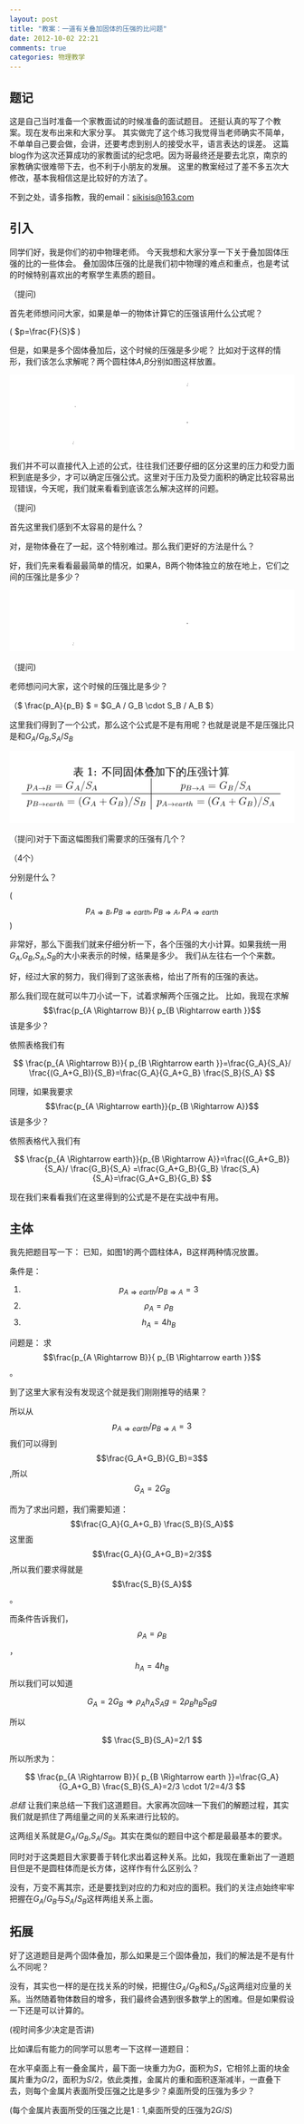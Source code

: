 ```yaml
---
layout: post
title: "教案：一道有关叠加固体的压强的比问题"
date: 2012-10-02 22:21
comments: true
categories: 物理教学
---
```


## 题记
这是自己当时准备一个家教面试的时候准备的面试题目。
还挺认真的写了个教案。现在发布出来和大家分享。
其实做完了这个练习我觉得当老师确实不简单，不单单自己要会做，会讲，还要考虑到别人的接受水平，语言表达的误差。
这篇blog作为这次还算成功的家教面试的纪念吧。因为哥最终还是要去北京，南京的家教确实很难带下去，也不利于小朋友的发展。
这里的教案经过了差不多五次大修改，基本我相信这是比较好的方法了。

不到之处，请多指教，我的email：sikisis@163.com
<!--more-->
## 引入
同学们好，我是你们的初中物理老师。
今天我想和大家分享一下关于叠加固体压强的比的一些体会。
叠加固体压强的比是我们初中物理的难点和重点，也是考试的时候特别喜欢出的考察学生素质的题目。

（提问)

首先老师想问问大家，如果是单一的物体计算它的压强该用什么公式呢？

( $p=\frac{F}{S}$ )

但是，如果是多个固体叠加后，这个时候的压强是多少呢？
比如对于这样的情形，我们该怎么求解呢？两个圆柱体$A$,$B$分别如图这样放置。


![tu1](/images/jiaoan/1.png)



我们并不可以直接代入上述的公式，往往我们还要仔细的区分这里的压力和受力面积到底是多少，才可以确定压强公式。这里对于压力及受力面积的确定比较容易出现错误，今天呢，我们就来看看到底该怎么解决这样的问题。

（提问)

首先这里我们感到不太容易的是什么？

对，是物体叠在了一起，这个特别难过。那么我们更好的方法是什么？

好，我们先来看看最最简单的情况，如果A，B两个物体独立的放在地上，它们之间的压强比是多少？


![tu1](/images/jiaoan/2.png)



（提问)

老师想问问大家，这个时候的压强比是多少？


（$ \frac{p_A}{p_B} $ = $G_A / G_B \cdot S_B / A_B $）

这里我们得到了一个公式，那么这个公式是不是有用呢？也就是说是不是压强比只是和$G_A / G_B$,$S_A / S_B$

![tu1](/images/jiaoan/3.png)


（提问)对于下面这幅图我们需要求的压强有几个？

（4个）


分别是什么？



(
$$ p_{A \Rightarrow  B} , p_{B \Rightarrow  earth} , p_{B \Rightarrow  A} , p_{A \Rightarrow  earth} $$
)

非常好，那么下面我们就来仔细分析一下，各个压强的大小计算。如果我统一用$G_A$,$G_B$,$S_A$,$S_B$的大小来表示的时候，结果是多少。
我们从左往右一个个来数。



好，经过大家的努力，我们得到了这张表格，给出了所有的压强的表达。

那么我们现在就可以牛刀小试一下，试着求解两个压强之比。
比如，我现在求解$$\frac{p_{A \Rightarrow   B}}{ p_{B \Rightarrow  earth }}$$该是多少？

依照表格我们有

$$
\frac{p_{A  \Rightarrow  B}}{ p_{B  \Rightarrow  earth }}=\frac{G_A}{S_A}/ \frac{(G_A+G_B)}{S_B}=\frac{G_A}{G_A+G_B} \frac{S_B}{S_A}
$$

同理，如果我要求$$\frac{p_{A  \Rightarrow   earth}}{p_{B \Rightarrow    A}}$$该是多少？

依照表格代入我们有

$$
\frac{p_{A \Rightarrow    earth}}{p_{B  \Rightarrow   A}}=\frac{(G_A+G_B)}{S_A}/ \frac{G_B}{S_A} =\frac{G_A+G_B}{G_B} \frac{S_A}{S_A}=\frac{G_A+G_B}{G_B}
$$

现在我们来看看我们在这里得到的公式是不是在实战中有用。

## 主体

我先把题目写一下：
已知，如图1的两个圆柱体A，B这样两种情况放置。

条件是：

1. $$p_{A \Rightarrow    earth}/p_{B \Rightarrow    A}=3$$
2. $$\rho_{A} = \rho_{B}$$
3. $$ h_A=4h_B $$


问题是：
求$$\frac{p_{A \Rightarrow   B}}{ p_{B \Rightarrow   earth }}$$。

到了这里大家有没有发现这个就是我们刚刚推导的结果？

所以从$$p_{A  \Rightarrow   earth}/p_{B \Rightarrow    A}=3$$我们可以得到$$\frac{G_A+G_B}{G_B}=3$$,所以$$G_A=2G_B$$

而为了求出问题，我们需要知道：
$$\frac{G_A}{G_A+G_B} \frac{S_B}{S_A}$$这里面$$\frac{G_A}{G_A+G_B}=2/3$$,所以我们要求得就是$$\frac{S_B}{S_A}$$。

而条件告诉我们，$$\rho_{A} = \rho_{B} $$， $$ h_A=4h_B$$
所以我们可以知道

$$
G_A=2G_B \Rightarrow   \rho_A h_A S_A g= 2 \rho_B h_B S_B g
$$

所以

$$
\frac{S_B}{S_A}=2/1
$$


所以所求为：


$$
\frac{p_{A \Rightarrow  B}}{ p_{B \Rightarrow earth }}=\frac{G_A}{G_A+G_B} \frac{S_B}{S_A}=2/3 \cdot 1/2=4/3
$$

$总结$
让我们来总结一下我们这道题目。大家再次回味一下我们的解题过程，其实我们就是抓住了两组量之间的关系来进行比较的。

这两组关系就是$G_A/G_B$,$S_A/S_B$。其实在类似的题目中这个都是最最基本的要求。

同时对于这类题目大家要善于转化求出着这种关系。比如，我现在重新出了一道题目但是不是圆柱体而是长方体，这样作有什么区别么？

没有，万变不离其宗，还是要找到对应的力和对应的面积。我们的关注点始终牢牢把握在$G_A/G_B$与$S_A/S_B$这样两组关系上面。

## 拓展

好了这道题目是两个固体叠加，那么如果是三个固体叠加，我们的解法是不是有什么不同呢？

没有，其实也一样的是在找关系的时候，把握住$G_A/G_B$和$S_A/S_B$这两组对应量的关系。当然随着物体数目的增多，我们最终会遇到很多数学上的困难。但是如果假设一下还是可以计算的。


(视时间多少决定是否讲)

比如课后有能力的同学可以思考一下这样一道题目：

在水平桌面上有一叠金属片，最下面一块重力为$G$，面积为$S$，它相邻上面的块金属片重为$G/2$，面积为$S/2$，依此类推，金属片的重和面积逐渐减半，一直叠下去，则每个金属片表面所受压强之比是多少？桌面所受的压强为多少？

(每个金属片表面所受的压强之比是$1:1$,桌面所受的压强为$2G/S$)

